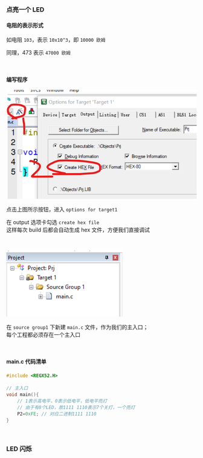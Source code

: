 ### 点亮一个 LED

#### 电阻的表示形式

如电阻 `103`，表示 `10x10^3`，即 `10000 欧姆`

同理，473 表示 `47000 欧姆`

<br>

#### 编写程序

![](./images/pz2/p1.png)

点击上图所示按钮，进入 `options for target1`

在 output 选项卡勾选 `create hex file`  
这样每次 build 后都会自动生成 hex 文件，方便我们直接调试

<br>

![](./images/pz2/p2.png)

在 `source group1` 下新建 `main.c` 文件，作为我们的主入口；  
每个工程都必须存在一个主入口

<br>

#### main.c 代码清单

```c
#include <REGX52.H>

// 主入口
void main(){
	// 1表示高电平，0表示低电平，低电平亮灯
	// 由于有8个LED，故1111 1110表示7个关灯，一个亮灯
	P2=0xFE; // 对应二进制1111 1110
}
```

<br>

### LED 闪烁
